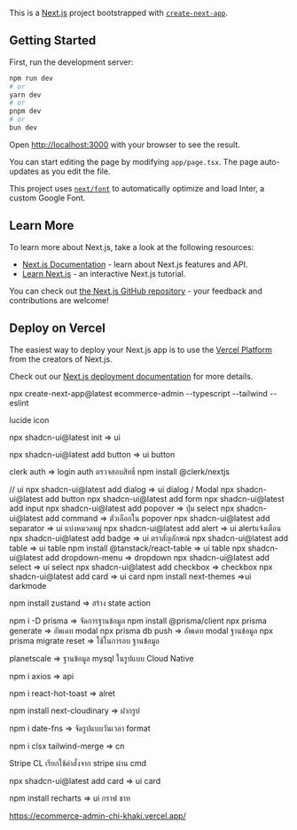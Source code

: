 This is a [Next.js](https://nextjs.org/) project bootstrapped with [`create-next-app`](https://github.com/vercel/next.js/tree/canary/packages/create-next-app).

## Getting Started

First, run the development server:

```bash
npm run dev
# or
yarn dev
# or
pnpm dev
# or
bun dev
```

Open [http://localhost:3000](http://localhost:3000) with your browser to see the result.

You can start editing the page by modifying `app/page.tsx`. The page auto-updates as you edit the file.

This project uses [`next/font`](https://nextjs.org/docs/basic-features/font-optimization) to automatically optimize and load Inter, a custom Google Font.

## Learn More

To learn more about Next.js, take a look at the following resources:

- [Next.js Documentation](https://nextjs.org/docs) - learn about Next.js features and API.
- [Learn Next.js](https://nextjs.org/learn) - an interactive Next.js tutorial.

You can check out [the Next.js GitHub repository](https://github.com/vercel/next.js/) - your feedback and contributions are welcome!

## Deploy on Vercel

The easiest way to deploy your Next.js app is to use the [Vercel Platform](https://vercel.com/new?utm_medium=default-template&filter=next.js&utm_source=create-next-app&utm_campaign=create-next-app-readme) from the creators of Next.js.

Check out our [Next.js deployment documentation](https://nextjs.org/docs/deployment) for more details.

npx create-next-app@latest ecommerce-admin --typescript --tailwind --eslint

lucide icon

npx shadcn-ui@latest init => ui

npx shadcn-ui@latest add button => ui button

clerk auth => login auth ตรวจสอบสิทธิ์
npm install @clerk/nextjs

// ui
npx shadcn-ui@latest add dialog => ui dialog / Modal
npx shadcn-ui@latest add button
npx shadcn-ui@latest add form
npx shadcn-ui@latest add input
npx shadcn-ui@latest add popover => ปุ่ม select
npx shadcn-ui@latest add command => ตัวเลือกใน popover
npx shadcn-ui@latest add separator => ui แบ่งหมวดหมู่
npx shadcn-ui@latest add alert => ui alertแจ้งเตือน
npx shadcn-ui@latest add badge => ui ตราสัญลักษณ์
npx shadcn-ui@latest add table => ui table
npm install @tanstack/react-table => ui table
npx shadcn-ui@latest add dropdown-menu => dropdown
npx shadcn-ui@latest add select => ui select
npx shadcn-ui@latest add checkbox => checkbox
npx shadcn-ui@latest add card => ui card
npm install next-themes =>ui darkmode

npm install zustand => สร้าง state action

npm i -D prisma => จัดการฐานข้อมูล
npm install @prisma/client
npx prisma generate => อัพเดท modal
npx prisma db push => อัพเดท modal ฐานข้อมูล
npx prisma migrate reset => ใช้ในการลบ ฐานข้อมูล

planetscale => ฐานข้อมูล mysql ในรูปแบบ Cloud Native

npm i axios => api

npm i react-hot-toast => alret

npm install next-cloudinary => ฝากรูป

npm i date-fns => จัดรูปแบบวันเวลา format

npm i clsx tailwind-merge => cn

Stripe CL เรียกใช้คำสั่งจาก stripe ผ่าน cmd

npx shadcn-ui@latest add card => ui card

npm install recharts => ui กราฟ ชาท

https://ecommerce-admin-chi-khaki.vercel.app/
